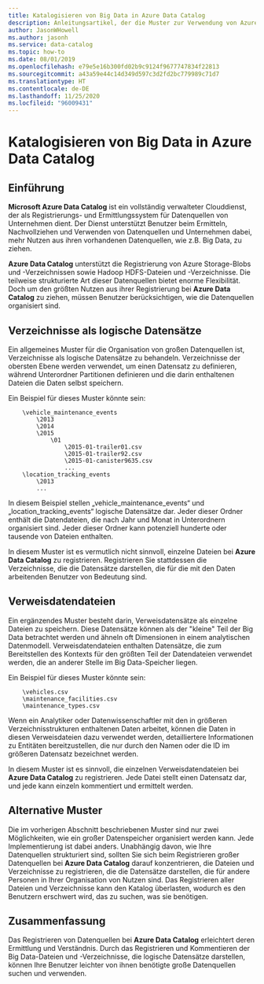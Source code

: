 ```yaml
---
title: Katalogisieren von Big Data in Azure Data Catalog
description: Anleitungsartikel, der die Muster zur Verwendung von Azure Data Catalog mit Big Data-Datenquellen hervorhebt, einschließlich Azure Blob Storage, Azure Data Lake und Hadoop HDFS.
author: JasonWHowell
ms.author: jasonh
ms.service: data-catalog
ms.topic: how-to
ms.date: 08/01/2019
ms.openlocfilehash: e79e5e16b300fd02b9c9124f9677747834f22813
ms.sourcegitcommit: a43a59e44c14d349d597c3d2fd2bc779989c71d7
ms.translationtype: HT
ms.contentlocale: de-DE
ms.lasthandoff: 11/25/2020
ms.locfileid: "96009431"
---
```

# <a name="how-to-catalog-big-data-in-azure-data-catalog"></a>Katalogisieren von Big Data in Azure Data Catalog

## <a name="introduction"></a>Einführung

**Microsoft Azure Data Catalog** ist ein vollständig verwalteter Clouddienst, der als Registrierungs- und Ermittlungssystem für Datenquellen von Unternehmen dient. Der Dienst unterstützt Benutzer beim Ermitteln, Nachvollziehen und Verwenden von Datenquellen und Unternehmen dabei, mehr Nutzen aus ihren vorhandenen Datenquellen, wie z.B. Big Data, zu ziehen.

**Azure Data Catalog** unterstützt die Registrierung von Azure Storage-Blobs und -Verzeichnissen sowie Hadoop HDFS-Dateien und -Verzeichnisse. Die teilweise strukturierte Art dieser Datenquellen bietet enorme Flexibilität. Doch um den größten Nutzen aus ihrer Registrierung bei **Azure Data Catalog** zu ziehen, müssen Benutzer berücksichtigen, wie die Datenquellen organisiert sind.

## <a name="directories-as-logical-data-sets"></a>Verzeichnisse als logische Datensätze

Ein allgemeines Muster für die Organisation von großen Datenquellen ist, Verzeichnisse als logische Datensätze zu behandeln. Verzeichnisse der obersten Ebene werden verwendet, um einen Datensatz zu definieren, während Unterordner Partitionen definieren und die darin enthaltenen Dateien die Daten selbst speichern.

Ein Beispiel für dieses Muster könnte sein:

```text
    \vehicle_maintenance_events
        \2013
        \2014
        \2015
            \01
                \2015-01-trailer01.csv
                \2015-01-trailer92.csv
                \2015-01-canister9635.csv
                ...
    \location_tracking_events
        \2013
        ...
```

In diesem Beispiel stellen „vehicle_maintenance_events“ und „location_tracking_events“ logische Datensätze dar. Jeder dieser Ordner enthält die Datendateien, die nach Jahr und Monat in Unterordnern organisiert sind. Jeder dieser Ordner kann potenziell hunderte oder tausende von Dateien enthalten.

In diesem Muster ist es vermutlich nicht sinnvoll, einzelne Dateien bei **Azure Data Catalog** zu registrieren. Registrieren Sie stattdessen die Verzeichnisse, die die Datensätze darstellen, die für die mit den Daten arbeitenden Benutzer von Bedeutung sind.

## <a name="reference-data-files"></a>Verweisdatendateien

Ein ergänzendes Muster besteht darin, Verweisdatensätze als einzelne Dateien zu speichern. Diese Datensätze können als der "kleine" Teil der Big Data betrachtet werden und ähneln oft Dimensionen in einem analytischen Datenmodell. Verweisdatendateien enthalten Datensätze, die zum Bereitstellen des Kontexts für den größten Teil der Datendateien verwendet werden, die an anderer Stelle im Big Data-Speicher liegen.

Ein Beispiel für dieses Muster könnte sein:

```text
    \vehicles.csv
    \maintenance_facilities.csv
    \maintenance_types.csv
```

Wenn ein Analytiker oder Datenwissenschaftler mit den in größeren Verzeichnisstrukturen enthaltenen Daten arbeitet, können die Daten in diesen Verweisdateien dazu verwendet werden, detailliertere Informationen zu Entitäten bereitzustellen, die nur durch den Namen oder die ID im größeren Datensatz bezeichnet werden.

In diesem Muster ist es sinnvoll, die einzelnen Verweisdatendateien bei **Azure Data Catalog** zu registrieren. Jede Datei stellt einen Datensatz dar, und jede kann einzeln kommentiert und ermittelt werden.

## <a name="alternate-patterns"></a>Alternative Muster

Die im vorherigen Abschnitt beschriebenen Muster sind nur zwei Möglichkeiten, wie ein großer Datenspeicher organisiert werden kann. Jede Implementierung ist dabei anders. Unabhängig davon, wie Ihre Datenquellen strukturiert sind, sollten Sie sich beim Registrieren großer Datenquellen bei **Azure Data Catalog** darauf konzentrieren, die Dateien und Verzeichnisse zu registrieren, die die Datensätze darstellen, die für andere Personen in Ihrer Organisation von Nutzen sind. Das Registrieren aller Dateien und Verzeichnisse kann den Katalog überlasten, wodurch es den Benutzern erschwert wird, das zu suchen, was sie benötigen.

## <a name="summary"></a>Zusammenfassung

Das Registrieren von Datenquellen bei **Azure Data Catalog** erleichtert deren Ermittlung und Verständnis. Durch das Registrieren und Kommentieren der Big Data-Dateien und -Verzeichnisse, die logische Datensätze darstellen, können Ihre Benutzer leichter von ihnen benötigte große Datenquellen suchen und verwenden.
